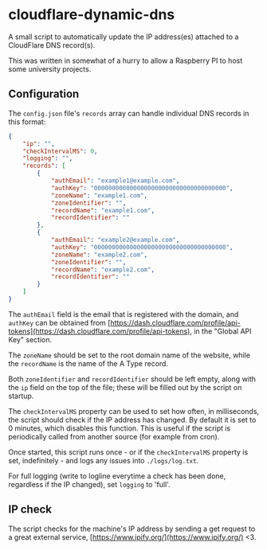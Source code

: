 # cloudflare-dynamic-dns
A small script to automatically update the IP address(es) attached to a CloudFlare DNS record(s).

This was written in somewhat of a hurry to allow a Raspberry PI to host some university projects.

## Configuration

The `config.json` file's `records` array can handle individual DNS records in this format:

```json
{
    "ip": "",
    "checkIntervalMS": 0,
    "logging": "",
    "records": [
        {
            "authEmail": "example1@example.com",
            "authKey": "0000000000000000000000000000000000000",
            "zoneName": "example1.com",
            "zoneIdentifier": "",
            "recordName": "example1.com",
            "recordIdentifier": ""
        },
        {
            "authEmail": "example2@example.com",
            "authKey": "0000000000000000000000000000000000000",
            "zoneName": "example2.com",
            "zoneIdentifier": "",
            "recordName": "example2.com",
            "recordIdentifier": ""
        }
    ]
}
```

The `authEmail` field is the email that is registered with the domain, and `authKey` can be obtained from [https://dash.cloudflare.com/profile/api-tokens](https://dash.cloudflare.com/profile/api-tokens), in the "Global API Key" section.

The `zoneName` should be set to the root domain name of the website, while the `recordName` is the name of the A Type record.

Both `zoneIdentifier` and `recordIdentifier` should be left empty, along with the `ip` field on the top of the file; these will be filled out by the script on startup.

The `checkIntervalMS` property can be used to set how often, in milliseconds, the script should check if the IP address has changed. By default it is set to 0 minutes, which disables this function. This is useful if the script is periodically called from another source (for example from cron).

Once started, this script runs once - or if the `checkIntervalMS` property is set, indefinitely - and logs any issues into `./logs/log.txt`.

For full logging (write to logline everytime a check has been done, regardless if the IP changed), set `logging` to 'full'.

## IP check

The script checks for the machine's IP address by sending a get request to a great external service, [https://www.ipify.org/](https://www.ipify.org/) <3.
